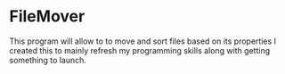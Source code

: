 # FileMover
This program will allow to to move and sort files based on its properties
I created this to mainly refresh my programming skills along with getting something to launch.
